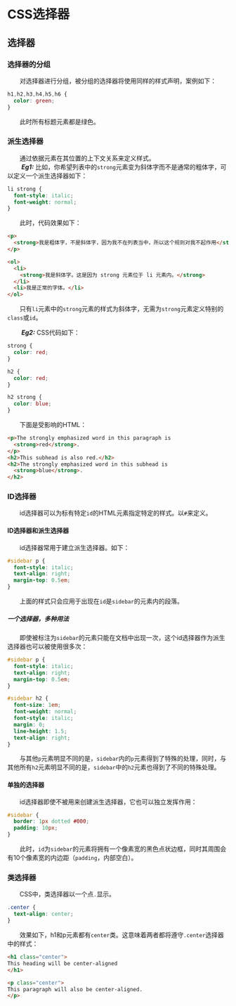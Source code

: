 # CSS选择器

## 选择器  

### 选择器的分组  

&ensp;&ensp;&ensp;&ensp;对选择器进行分组，被分组的选择器将使用同样的样式声明，案例如下：

``` CSS
h1,h2,h3,h4,h5,h6 {
  color: green;
}
```

&ensp;&ensp;&ensp;&ensp;此时所有标题元素都是绿色。  
  
### 派生选择器  

&ensp;&ensp;&ensp;&ensp;通过依据元素在其位置的上下文关系来定义样式。  
&ensp;&ensp;&ensp;&ensp; ***Eg1:*** 比如，你希望列表中的`strong`元素变为斜体字而不是通常的粗体字，可以定义一个派生选择器如下：

``` CSS
li strong {
  font-style: italic;
  font-weight: normal;
}
```

&ensp;&ensp;&ensp;&ensp;此时，代码效果如下：  

``` HTML
<p>
  <strong>我是粗体字，不是斜体字，因为我不在列表当中，所以这个规则对我不起作用</strong>
</p>

<ol>
  <li>
    <strong>我是斜体字。这是因为 strong 元素位于 li 元素内。</strong>
  </li>
  <li>我是正常的字体。</li>
</ol>
```

&ensp;&ensp;&ensp;&ensp;只有`li`元素中的`strong`元素的样式为斜体字，无需为`strong`元素定义特别的`class`或`id`。  

&ensp;&ensp;&ensp;&ensp; ***Eg2:*** CSS代码如下：  

```CSS
strong {
  color: red;
}

h2 {
  color: red;
}

h2 strong {
  color: blue;
}
```

&ensp;&ensp;&ensp;&ensp;下面是受影响的HTML：  

``` HTML
<p>The strongly emphasized word in this paragraph is
  <strong>red</strong>.
</p>
<h2>This subhead is also red.</h2>
<h2>The strongly emphasized word in this subhead is
  <strong>blue</strong>.
</h2>
```

### ID选择器  

&ensp;&ensp;&ensp;&ensp;id选择器可以为标有特定`id`的HTML元素指定特定的样式。以`#`来定义。  

#### ID选择器和派生选择器

&ensp;&ensp;&ensp;&ensp;id选择器常用于建立派生选择器。如下：

``` CSS
#sidebar p {
  font-style: italic;
  text-align: right;
  margin-top: 0.5em;
}
```

&ensp;&ensp;&ensp;&ensp;上面的样式只会应用于出现在`id`是`sidebar`的元素内的段落。  

##### 一个选择器，多种用法

&ensp;&ensp;&ensp;&ensp;即使被标注为`sidebar`的元素只能在文档中出现一次，这个id选择器作为派生选择器也可以被使用很多次：  

``` CSS
#sidebar p {
  font-style: italic;
  text-align: right;
  margin-top: 0.5em;
}

#sidebar h2 {
  font-size: 1em;
  font-weight: normal;
  font-style: italic;
  margin: 0;
  line-height: 1.5;
  text-align: right;
}
```

&ensp;&ensp;&ensp;&ensp;与其他`p`元素明显不同的是，`sidebar`内的`p`元素得到了特殊的处理，同时，与其他所有`h2`元素明显不同的是，`sidebar`中的`h2`元素也得到了不同的特殊处理。  

#### 单独的选择器

&ensp;&ensp;&ensp;&ensp;id选择器即使不被用来创建派生选择器，它也可以独立发挥作用：  

``` CSS
#sidebar {
  border: 1px dotted #000;
  padding: 10px;
}
```

&ensp;&ensp;&ensp;&ensp;此时，`id`为`sidebar`的元素将拥有一个像素宽的黑色点状边框，同时其周围会有10个像素宽的内边距（`padding`，内部空白）。

### 类选择器  

&ensp;&ensp;&ensp;&ensp;CSS中，类选择器以一个点`.`显示。

``` CSS
.center {
  text-align: center;
}
```

&ensp;&ensp;&ensp;&ensp;效果如下，h1和p元素都有`center`类。这意味着两者都将遵守`.center`选择器中的样式：

``` HTML
<h1 class="center">
This heading will be center-aligned
</h1>

<p class="center">
This paragraph will also be center-aligned.
</p>
```